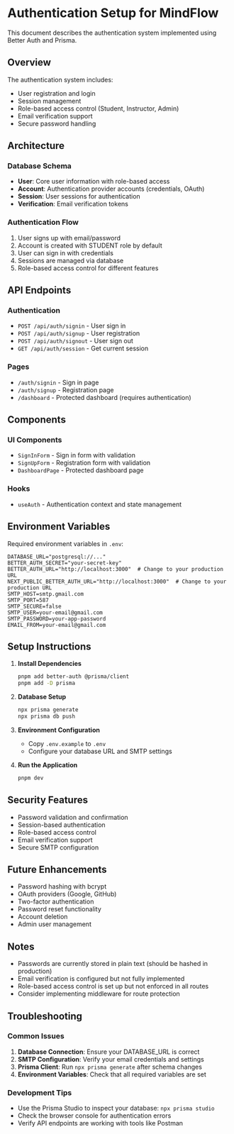 # Authentication Setup for MindFlow

This document describes the authentication system implemented using Better Auth and Prisma.

## Overview

The authentication system includes:
- User registration and login
- Session management
- Role-based access control (Student, Instructor, Admin)
- Email verification support
- Secure password handling

## Architecture

### Database Schema
- **User**: Core user information with role-based access
- **Account**: Authentication provider accounts (credentials, OAuth)
- **Session**: User sessions for authentication
- **Verification**: Email verification tokens

### Authentication Flow
1. User signs up with email/password
2. Account is created with STUDENT role by default
3. User can sign in with credentials
4. Sessions are managed via database
5. Role-based access control for different features

## API Endpoints

### Authentication
- `POST /api/auth/signin` - User sign in
- `POST /api/auth/signup` - User registration
- `POST /api/auth/signout` - User sign out
- `GET /api/auth/session` - Get current session

### Pages
- `/auth/signin` - Sign in page
- `/auth/signup` - Registration page
- `/dashboard` - Protected dashboard (requires authentication)

## Components

### UI Components
- `SignInForm` - Sign in form with validation
- `SignUpForm` - Registration form with validation
- `DashboardPage` - Protected dashboard page

### Hooks
- `useAuth` - Authentication context and state management

## Environment Variables

Required environment variables in `.env`:
```env
DATABASE_URL="postgresql://..."
BETTER_AUTH_SECRET="your-secret-key"
BETTER_AUTH_URL="http://localhost:3000"  # Change to your production URL
NEXT_PUBLIC_BETTER_AUTH_URL="http://localhost:3000"  # Change to your production URL
SMTP_HOST=smtp.gmail.com
SMTP_PORT=587
SMTP_SECURE=false
SMTP_USER=your-email@gmail.com
SMTP_PASSWORD=your-app-password
EMAIL_FROM=your-email@gmail.com
```

## Setup Instructions

1. **Install Dependencies**
   ```bash
   pnpm add better-auth @prisma/client
   pnpm add -D prisma
   ```

2. **Database Setup**
   ```bash
   npx prisma generate
   npx prisma db push
   ```

3. **Environment Configuration**
   - Copy `.env.example` to `.env`
   - Configure your database URL and SMTP settings

4. **Run the Application**
   ```bash
   pnpm dev
   ```

## Security Features

- Password validation and confirmation
- Session-based authentication
- Role-based access control
- Email verification support
- Secure SMTP configuration

## Future Enhancements

- Password hashing with bcrypt
- OAuth providers (Google, GitHub)
- Two-factor authentication
- Password reset functionality
- Account deletion
- Admin user management

## Notes

- Passwords are currently stored in plain text (should be hashed in production)
- Email verification is configured but not fully implemented
- Role-based access control is set up but not enforced in all routes
- Consider implementing middleware for route protection

## Troubleshooting

### Common Issues
1. **Database Connection**: Ensure your DATABASE_URL is correct
2. **SMTP Configuration**: Verify your email credentials and settings
3. **Prisma Client**: Run `npx prisma generate` after schema changes
4. **Environment Variables**: Check that all required variables are set

### Development Tips
- Use the Prisma Studio to inspect your database: `npx prisma studio`
- Check the browser console for authentication errors
- Verify API endpoints are working with tools like Postman
